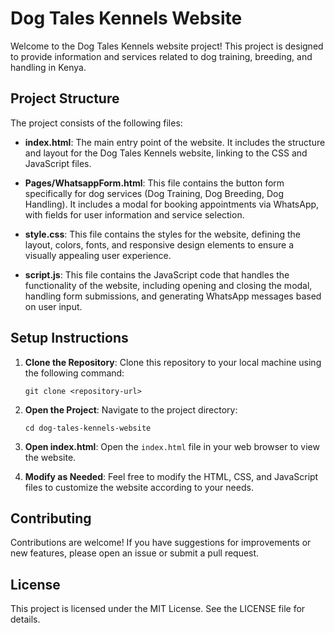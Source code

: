 # Dog Tales Kennels Website

Welcome to the Dog Tales Kennels website project! This project is designed to provide information and services related to dog training, breeding, and handling in Kenya.

## Project Structure

The project consists of the following files:

- **index.html**: The main entry point of the website. It includes the structure and layout for the Dog Tales Kennels website, linking to the CSS and JavaScript files.
  
- **Pages/WhatsappForm.html**: This file contains the button form specifically for dog services (Dog Training, Dog Breeding, Dog Handling). It includes a modal for booking appointments via WhatsApp, with fields for user information and service selection.
  
- **style.css**: This file contains the styles for the website, defining the layout, colors, fonts, and responsive design elements to ensure a visually appealing user experience.
  
- **script.js**: This file contains the JavaScript code that handles the functionality of the website, including opening and closing the modal, handling form submissions, and generating WhatsApp messages based on user input.

## Setup Instructions

1. **Clone the Repository**: 
   Clone this repository to your local machine using the following command:
   ```
   git clone <repository-url>
   ```

2. **Open the Project**: 
   Navigate to the project directory:
   ```
   cd dog-tales-kennels-website
   ```

3. **Open index.html**: 
   Open the `index.html` file in your web browser to view the website.

4. **Modify as Needed**: 
   Feel free to modify the HTML, CSS, and JavaScript files to customize the website according to your needs.

## Contributing

Contributions are welcome! If you have suggestions for improvements or new features, please open an issue or submit a pull request.

## License

This project is licensed under the MIT License. See the LICENSE file for details.